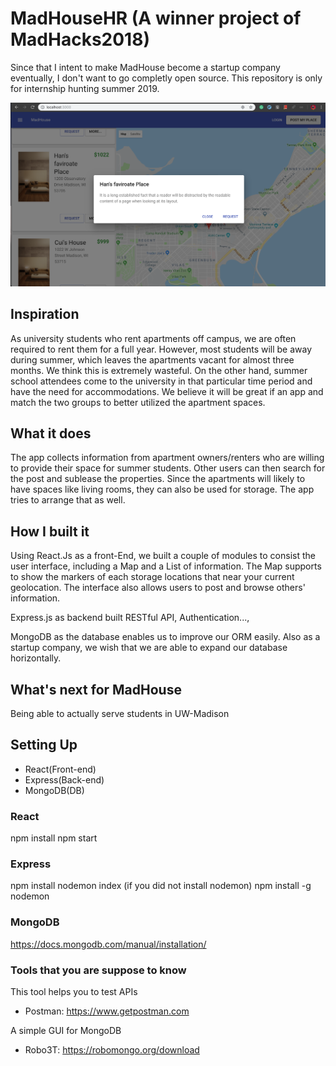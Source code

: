 # MadHouseHR (A winner project of MadHacks2018)

Since that I intent to make MadHouse become a startup company eventually, I don't want to go completly open source.
This repository is only for internship hunting summer 2019. 

![ScreenShot2](ScreenShot1.png)

## Inspiration
As university students who rent apartments off campus, we are often required to rent them for a full year. However, most students will be away during summer, which leaves the apartments vacant for almost three months. We think this is extremely wasteful. On the other hand, summer school attendees come to the university in that particular time period and have the need for accommodations. We believe it will be great if an app and match the two groups to better utilized the apartment spaces.

## What it does
The app collects information from apartment owners/renters who are willing to provide their space for summer students. Other users can then search for the post and sublease the properties. Since the apartments will likely to have spaces like living rooms, they can also be used for storage. The app tries to arrange that as well.

## How I built it
Using React.Js as a front-End, we built a couple of modules to consist the user interface, including a Map and a List of information. The Map supports to show the markers of each storage locations that near your current geolocation. The interface also allows users to post and browse others' information.

Express.js as backend built RESTful API, Authentication...,

MongoDB as the database enables us to improve our ORM easily. Also as a startup company, we wish that we are able to expand our database horizontally. 

## What's next for MadHouse
Being able to actually serve students in UW-Madison

## Setting Up

- React(Front-end)
- Express(Back-end)
- MongoDB(DB)

### React
npm install
npm start

### Express
npm install
nodemon index
(if you did not install nodemon)
npm install -g nodemon

### MongoDB
https://docs.mongodb.com/manual/installation/

### Tools that you are suppose to know
This tool helps you to test APIs 
- Postman: https://www.getpostman.com

A simple GUI for MongoDB
- Robo3T: https://robomongo.org/download
